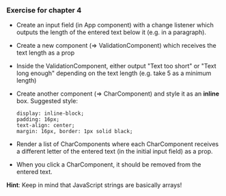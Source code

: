 ### Exercise for chapter 4

- Create an input field (in App component) with a change listener which outputs the length of the entered text below it (e.g. in a paragraph).
- Create a new component (=> ValidationComponent) which receives the text length as a prop
- Inside the ValidationComponent, either output "Text too short" or "Text long enough" depending on the text length (e.g. take 5 as a minimum length)
- Create another component (=> CharComponent) and style it as an **inline** box. Suggested style: 

	```
	display: inline-block;
	padding: 16px;
	text-align: center;
	margin: 16px, border: 1px solid black;
	```

- Render a list of CharComponents where each CharComponent receives a different letter of the entered text (in the initial input field) as a prop.
- When you click a CharComponent, it should be removed from the entered text.

**Hint**: Keep in mind that JavaScript strings are basically arrays!
